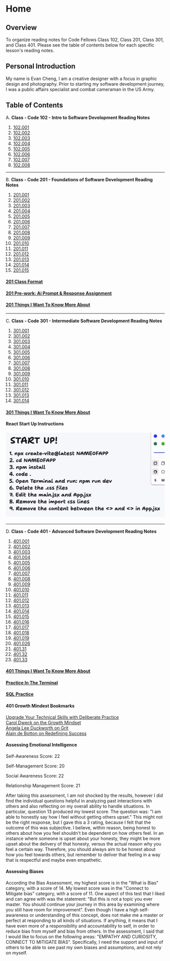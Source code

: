 # **Home**

## Overview

To organize reading notes for Code Fellows Class 102, Class 201, Class 301, and Class 401. Please see the table of contents below for each specific lesson's reading notes.

## Personal Introduction

My name is Evan Cheng, I am a creative designer with a focus in graphic design and photography. Prior to starting my software development journey, I was a public affairs specialist and combat cameraman in the US Army.

## Table of Contents

A.  **Class - Code 102 - Intro to Software Development Reading Notes**

1. [102.001](./code-102/code-102-class-001.md)
2. [102.002](./code-102/code-102-class-002.md)
3. [102.003](./code-102/code-102-class-003.md)
4. [102.004](./code-102/code-102-class-004.md)
5. [102.005](./code-102/code-102-class-005.md)
6. [102.006](./code-102/code-102-class-006.md)
7. [102.007](./code-102/code-102-class-007.md)
8. [102.008](./code-102/code-102-class-008.md)

---

B. **Class - Code 201 - Foundations of Software Development Reading Notes**

1. [201.001](./code-201/code-201-class-001.md)
2. [201.002](./code-201/code-201-class-002.md)
3. [201.003](./code-201/code-201-class-003.md)
4. [201.004](./code-201/code-201-class-004.md)
5. [201.005](./code-201/code-201-class-005.md)
6. [201.006](./code-201/code-201-class-006.md)
7. [201.007](./code-201/code-201-class-007.md)
8. [201.008](./code-201/code-201-class-008.md)  
1. [201.009](./code-201/code-201-class-009.md)
2. [201.010](./code-201/code-201-class-0010.md)
3. [201.011](./code-201/code-201-class-0011.md)
4. [201.012](./code-201/code-201-class-0012.md)
5. [201.013](./code-201/code-201-class-0013.md)
6. [201.014](./code-201/code-201-class-0014.md)
7. [201.015](./code-201/code-201-class-0015.md)  

#### [201 Class Format](./code-201/code-201-class-format.md)

#### [201 Pre-work: Ai Prompt & Response Assignment](./code-201/prompt-engineering.md)  

#### [201 Things I Want To Know More About](./code-201/things-i-want-to-know-more-about.md)  

---

C. **Class - Code 301 - Intermediate Software Development Reading Notes**  

1. [301.001](./code-301/code-301-class-001.md)
2. [301.002](./code-301/code-301-class-002.md)
3. [301.003](./code-301/code-301-class-003.md)
4. [301.004](./code-301/code-301-class-004.md)
5. [301.005](./code-301/code-301-class-005.md)
6. [301.006](./code-301/code-301-class-006.md)
7. [301.007](./code-301/code-301-class-007.md)
8. [301.008](./code-301/code-301-class-008.md)
9. [301.009](./code-301/code-301-class-009.md)  
10. [301.010](./code-301/code-301-class-0010.md)
11. [301.011](./code-301/code-301-class-0011.md)
12. [301.012](./code-301/code-301-class-012.md)
13. [301.013](./code-301/code-301-class-013.md)
14. [301.014](./code-301/code-301-class-014.md)

#### [301 Things I Want To Know More About](./code-301/things-i-want-to-know-more-about.md)

#### React Start Up Instructions

#### ![React Start Up](images/ReactStartup.png)

---

D. **Class - Code 401 - Advanced Software Development Reading Notes**

1. [401.001](./code-401/code-401-class-001.md)
2. [401.002](./code-401/code-401-class-002.md)
3. [401.003](./code-401/code-401-class-003.md)
4. [401.004](./code-401/code-401-class-004.md)
5. [401.005](./code-401/code-401-class-005.md)
6. [401.006](./code-401/code-401-class-006.md)
7. [401.007](./code-401/code-401-class-007.md)
8. [401.008](./code-401/code-401-class-008.md)
9. [401.009](./code-401/code-401-class-009.md)  
10. [401.010](./code-401/code-401-class-0010.md)
11. [401.011](./code-401/code-401-class-0011.md)
12. [401.012](./code-401/code-401-class-012.md)
13. [401.013](./code-401/code-401-class-013.md)
14. [401.014](./code-401/code-401-class-014.md)
15. [401.015](./code-401/code-401-class-015.md)
16. [401.016](./code-401/code-401-class-016.md)
17. [401.017](./code-401/code-401-class-017.md)
18. [401.018](./code-401/code-401-class-018.md)
19. [401.019](./code-401/code-401-class-019.md)
26. [401.026](./code-401/code-401-class-026.md)
31. [401.31](./code-401/code-401-class-031.md)
32. [401.32](./code-401/code-401-class-032.md)
33. [401.33](./code-401/code-401-class-033.md)

#### [401 Things I Want To Know More About](./code-401/things-i-want-to-know-more-about.md)

#### [Practice In The Terminal](./code-401/practice-in-the-terminal.md)  

#### [SQL Practice](./code-401/sql-practice.MD)

#### 401 Growth Mindest Bookmarks

[Upgrade Your Technical Skills with Deliberate Practice](https://web.archive.org/web/20160616225417/http://www.happybearsoftware.com/upgrade-your-technical-skills-with-deliberate-practice)  
[Carol Dweck on the Growth Mindset](https://www.ted.com/talks/carol_dweck_the_power_of_believing_that_you_can_improve?language=en)  
[Angela Lee Duckworth on Grit](https://www.ted.com/talks/angela_lee_duckworth_grit_the_power_of_passion_and_perseverance)  
[Alain de Botton on Redefining Success](https://www.ted.com/talks/alain_de_botton_a_kinder_gentler_philosophy_of_success)  
  
#### Assessing Emotional Intelligence

Self-Awareness Score: 22  

Self-Management Score: 20  

Social Awareness Score: 22  

Relationship Management Score: 21

After taking this assessment, I am not shocked by the results, however I did find the individual questions helpful in analyzing past interactions with others and also reflecting on my overall ability to handle situations. In particular, question 13 produced my lowest score. The question was: "I am able to honestly say how I feel without getting others upset." This might not be the right response, but I gave this a 3 rating, because I felt that the outcome of this was subjective. I believe, within reason, being honest to others about how you feel shouldn't be dependent on how others feel. In an instance where someone is upset about your honesty, they might be more upset about the delivery of that honesty, versus the actual reason why you feel a certain way. Therefore, you should always aim to be honest about how you feel towards others, but remember to deliver that feeling in a way that is respectful and maybe even empathetic.

#### Assessing Biases

According the Bias Assessment, my highest score is in the "What is Bias" category, with a score of 14. My lowest score was in the "Connect to Mitigate bias" category, with a score of 11. One aspect of this test that I liked and can agree with was the statement: "But this is not a topic you ever master. You should continue your journey in this area by examining where you still have room for improvement". Even though I have a high self-awareness or understanding of this concept, does not make me a master or perfect at responding to all kinds of situations. If anything, it  means that I have even more of a responsibility and accountability to self, in order to reduce bias from myself and bias from others. In the assessment, I said that I would like to focus on the following areas:  "EMPATHY AND CURIOSITY, CONNECT TO MITIGATE BIAS". Specifically, I need the support and input of others to be able to see past my own biases and assumptions, and not rely on myself.
